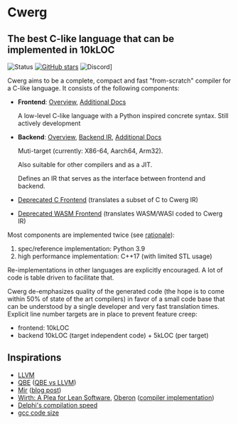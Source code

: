 # Cwerg

## The best C-like language that can be implemented in 10kLOC

![Status](../../workflows/cwerg-tests/badge.svg)
[![GitHub stars](https://img.shields.io/github/stars/robertmuth/Cwerg.svg?label=github%20stars)](https://github.com/robertmuth/Cwerg/stargazers)
![Discord](https://img.shields.io/discord/1266057429091881011?logo=discord&style=flat)]

Cwerg aims to be a complete, compact and fast "from-scratch" compiler for a C-like language.
It consists of the following components:
* **Frontend**: [Overview](FrontEndDocs/tutorial.md), [Additional Docs](FrontEndDocs/)

  A low-level C-like language with a Python inspired concrete syntax.
  Still actively development


* **Backend**: [Overview](Docs/intro.md),  [Backend IR](Docs/opcodes.md), [Additional Docs](Docs/)

  Muti-target (currently: X86-64, Aarch64, Arm32).

  Also suitable for other compilers and as a JIT.

  Defines an IR that serves as the interface between frontend and backend.

* [Deprecated C Frontend](FrontEndC/)  (translates a subset of C to Cwerg IR)
* [Deprecated WASM Frontend](FrontEndWASM/) (translates WASM/WASI coded to Cwerg IR)


Most components are implemented twice (see [rationale](Docs/why_python.md)):
1. spec/reference implementation: Python 3.9
2. high performance implementation: C++17 (with limited STL usage)

Re-implementations in other languages are explicitly encouraged. A lot of
code is table driven to facilitate that.

Cwerg de-emphasizes quality of the generated code (the hope is to come within 50%
of state of the art compilers) in favor of a small code base that can be
understood by a single developer and very fast translation times.
Explicit line number targets are in place to prevent feature creep:
* frontend: 10kLOC
* backend 10kLOC (target independent code) + 5kLOC (per target)



## Inspirations

* [LLVM](https://llvm.org)
* [QBE](https://c9x.me/compile/) ([QBE vs LLVM](https://c9x.me/compile/doc/llvm.html))
* [Mir](https://github.com/vnmakarov/mir) ([blog post](https://developers.redhat.com/blog/2020/01/20/mir-a-lightweight-jit-compiler-project/))
* [Wirth: A Plea for Lean Software](https://cr.yp.to/bib/1995/wirth.pdf),
  [Oberon](http://www.projectoberon.com/) ([compiler implementation](http://www.inf.ethz.ch/personal/wirth/ProjectOberon/PO.System.pdf))
* [Delphi's compilation speed](https://news.ycombinator.com/item?id=24735366)
* [gcc code size](https://www.phoronix.com/scan.php?page=news_item&px=MTg3OTQ)
